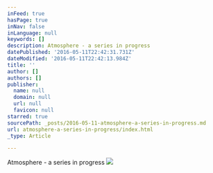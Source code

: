 ```yaml
---
inFeed: true
hasPage: true
inNav: false
inLanguage: null
keywords: []
description: Atmosphere - a series in progress
datePublished: '2016-05-11T22:42:31.731Z'
dateModified: '2016-05-11T22:42:13.984Z'
title: ''
author: []
authors: []
publisher:
  name: null
  domain: null
  url: null
  favicon: null
starred: true
sourcePath: _posts/2016-05-11-atmosphere-a-series-in-progress.md
url: atmosphere-a-series-in-progress/index.html
_type: Article

---
```

Atmosphere - a series in progress
![](https://the-grid-user-content.s3-us-west-2.amazonaws.com/30e5e466-fcf2-4dfa-918f-7304b1413f22.jpg)
